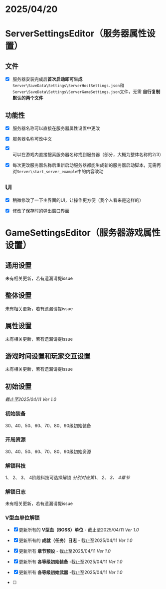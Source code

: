 # 2025/04/20

# ServerSettingsEditor（服务器属性设置）

## 文件

- [x] 服务器安装完成后**首次启动即可生成**`Server\SaveData\Settings\ServerHostSettings.json`和`Server\SaveData\Settings\ServerGameSettings.json`文件，无需 **自行复制默认的两个文件**  

## 功能性

- [x] 服务器名称可以直接在服务器属性设置中更改

- [x] 服务器名称可改中文

- [x] 可以在游戏内直接搜索服务器名称找到服务器（部分，大概为整体名称的2/3）

- [x] 每次更改服务器名称后重新启动服务器都能生成新的服务器启动脚本，无需再对`Server\start_server_example`中的内容改动

## UI

- [x] 稍微修改了一下主界面的UI，让操作更方便（我个人看来是这样的）

- [x] 修改了保存时的弹出窗口界面


# GameSettingsEditor（服务器游戏属性设置）

## 通用设置

未有相关更新，若有遗漏请提issue

## 整体设置

未有相关更新，若有遗漏请提issue

## 属性设置

未有相关更新，若有遗漏请提issue

## 游戏时间设置和玩家交互设置

未有相关更新，若有遗漏请提issue

## 初始设置

*截止至2025/04/11 Ver 1.0* 

### 初始装备

30、40、50、60、70、80、90级初始装备

### 开局资源

30、40、50、60、70、80、90级初始资源

### 解锁科技

1、 2、 3、 4阶段科技可选择解锁 *分别对应第1、 2、 3、 4章节* 

### 解锁日志

未有相关更新，若有遗漏请提issue

### V型血单位解锁

- [x] 更新所有的 **V型血（BOSS）单位**  - 截止至2025/04/11 *Ver 1.0* 

- [x] 更新所有的 **成就（任务）日志**  - 截止至2025/04/11 *Ver 1.0* 

- [x] 更新所有 **章节预设**  - 截止至2025/04/11 *Ver 1.0* 

- [x] 更新所有 **各等级初始装备**  -截止至2025/04/11 *Ver 1.0* 

- [x] 更新所有 **各等级初始武器**  -截止至2025/04/11 *Ver 1.0* 

- [ ] 
